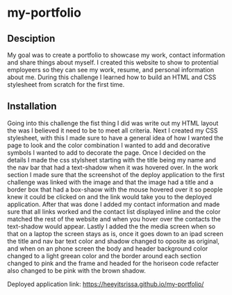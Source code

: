 # my-portfolio

## Desciption
My goal was to create a portfolio to showcase my work, contact information and share things about myself. I created this website to show to protential employeers so they can see my work, resume, and personal information about me. During this challenge I learned how to build an HTML and CSS stylesheet from scratch for the first time.

## Installation 
 Going into this challenge the fist thing I did was write out my HTML layout the was I
 believed it need to be to meet all criteria. Next I created my CSS stylesheet, with this I made sure to have a general idea of how I wanted the page to look and the color combination I wanted to add and decorative symbols I wanted to add to decorate the page. Once I decided on the details I made the css stylsheet starting with the title being my name and the nav bar that had a text-shadow when it was hovered over. In the work section I made sure that the screenshot of the deploy application to the first challenge was linked with the image and that the image had a title and a border box that had a box-shaow with the mouse hovered over it so people knew it could be clicked on and the link would take you to the deployed application. After that was done I added my contact information and made sure that all links worked and the contact list displayed inline and the color matched the rest of the website and when you hover over the contacts the text-shadow would appear. Lastly I added the the media screen when so that on a laptop the screen stays as is, once it goes down to an ipad screen the title and nav bar text color and shadow changed to oposite as original, and when on an phone screen the body and header background color changed to a light greean color and the border around each section changed to pink and the frame and headed for the horiseon code refacter also changed to be pink with the brown shadow.

 Deployed application link: https://heeyitsrissa.github.io/my-portfolio/